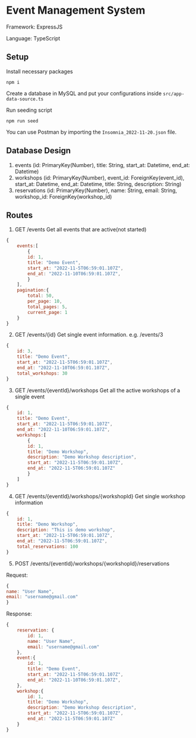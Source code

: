 # Event Management System

Framework: ExpressJS

Language: TypeScript

## Setup

Install necessary packages

```
npm i 
```

Create a database in MySQL and put your configurations inside `src/app-data-source.ts`

Run seeding script

```
npm run seed
```

You can use Postman by importing the `Insomnia_2022-11-20.json` file.

## Database Design

1. events (id: PrimaryKey(Number), title: String, start_at: Datetime, end_at: Datetime)
2. workshops (id: PrimaryKey(Number), event_id: ForeignKey(event_id), start_at: Datetime, end_at: Datetime, title: String, description: String)
3. reservations (id: PrimaryKey(Number), name: String, email: String, workshop_id: ForeignKey(workshop_id)

## Routes

1. GET /events
   Get all events that are active(not started)

```js
{
    events:[
        {
        id: 1,
        title: "Demo Event",
        start_at: "2022-11-5T06:59:01.107Z",
        end_at: "2022-11-10T06:59:01.107Z",
        }
    ],
    pagination:{
        total: 50,
        per_page: 10,
        total_pages: 5,
        current_page: 1
    }
}
```

2. GET /events/{id}
   Get single event information. e.g. /events/3

```js
{
    id: 3,
    title: "Demo Event",
    start_at: "2022-11-5T06:59:01.107Z",
    end_at: "2022-11-10T06:59:01.107Z",
    total_workshops: 30
}
```

3. GET /events/{eventId}/workshops
   Get all the active workshops of a single event

```js
{
    id: 1,
    title: "Demo Event",
    start_at: "2022-11-5T06:59:01.107Z",
    end_at: "2022-11-10T06:59:01.107Z",
    workshops:[
        {
        id: 1,
        title: "Demo Workshop",
        description: "Demo Workshop description",
        start_at: "2022-11-5T06:59:01.107Z",
        end_at: "2022-11-5T06:59:01.107Z"
        }
    ]
}
```
4. GET /events/{eventId}/workshops/{workshopId}
   Get single workshop information

```js
{
    id: 1,
    title: "Demo Workshop",
    description: "This is demo workshop",
    start_at: "2022-11-5T06:59:01.107Z",
    end_at: "2022-11-5T06:59:01.107Z",
    total_reservations: 100
}
```

5. POST /events/{eventId}/workshops/{workshopId}/reservations 

Request:

```js
{
name: "User Name",
email: "username@gmail.com"
}
```

Response:

```js
{
    reservation: {
        id: 1,
        name: "User Name",
        email: "username@gmail.com"
    },
    event:{
        id: 1,
        title: "Demo Event",
        start_at: "2022-11-5T06:59:01.107Z",
        end_at: "2022-11-10T06:59:01.107Z",
    },
    workshop:{
        id: 1,
        title: "Demo Workshop",
        description: "Demo Workshop description",
        start_at: "2022-11-5T06:59:01.107Z",
        end_at: "2022-11-5T06:59:01.107Z"
    }
}
```
